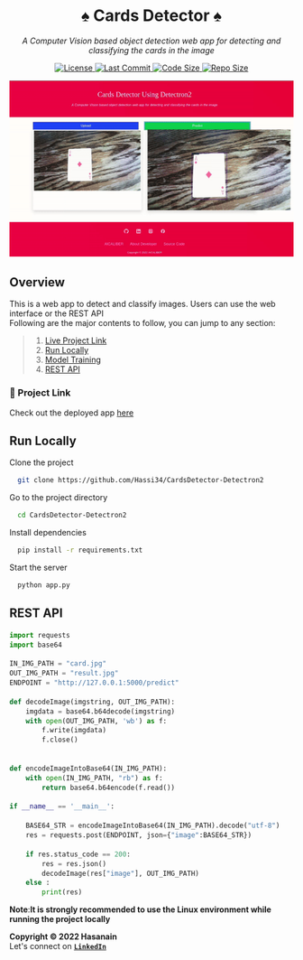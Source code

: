 <p align="center">
    <b>
        <h1 align="center">♠ Cards Detector ♠</h1>
    </b>
</p>
<p align="center">
    <em>A Computer Vision based object detection web app for detecting and classifying the cards in the image</em>
</p>

<p align="center">
    <a href="https://github.com/Hassi34/CardsDetector-Detectron2/blob/main/LICENSE">
        <img alt="License" src="https://img.shields.io/github/license/hassi34/CardsDetector-Detectron2?color=g">
    </a>
    <a href="https://github.com/Hassi34/CardsDetector-Detectron2">
        <img alt="Last Commit" src="https://img.shields.io/github/last-commit/hassi34/CardsDetector-Detectron2/main?color=g">
    </a>
    <a href="https://github.com/Hassi34/CardsDetector-Detectron2">
        <img alt="Code Size" src="https://img.shields.io/github/languages/code-size/CardsDetector-Detectron2/CardsDetector-Detectron2?color=g">
    </a>
    <a href="https://github.com/Hassi34/CardsDetector-Detectron2">
        <img alt="Repo Size" src="https://img.shields.io/github/repo-size/hassi34/CardsDetector-Detectron2?color=g">
    </a>
</p>
<p align="center">
    <img width="600" src="static/web.gif" alt="About Web-App">
</p>

## Overview
This is a web app to detect and classify images. Users can use the web interface or the REST API<br>
Following are the major contents to follow, you can jump to any section:

>   1. [Live Project Link](#)
>   2. [Run Locally](#run-local)
>   3. [Model Training](https://github.com/Hassi34/CardsDetector-Detectron2/blob/main/CardsDetectorCustomTrainingDetectron2.ipynb)
>   4. [REST API](#rest-api)
### 🔗 Project Link<a id='live-project'></a>
Check out the deployed app [here](#)

## Run Locally<a id='run-local'></a>

Clone the project

```bash
  git clone https://github.com/Hassi34/CardsDetector-Detectron2
```

Go to the project directory

```bash
  cd CardsDetector-Detectron2
```

Install dependencies

```bash
  pip install -r requirements.txt
```

Start the server

```bash
  python app.py
```
## REST API<a id='rest-api'></a>
```python
import requests
import base64

IN_IMG_PATH = "card.jpg"
OUT_IMG_PATH = "result.jpg"
ENDPOINT = "http://127.0.0.1:5000/predict"

def decodeImage(imgstring, OUT_IMG_PATH):
    imgdata = base64.b64decode(imgstring)
    with open(OUT_IMG_PATH, 'wb') as f:
        f.write(imgdata)
        f.close()


def encodeImageIntoBase64(IN_IMG_PATH):
    with open(IN_IMG_PATH, "rb") as f:
        return base64.b64encode(f.read())

if __name__ == '__main__':

    BASE64_STR = encodeImageIntoBase64(IN_IMG_PATH).decode("utf-8")
    res = requests.post(ENDPOINT, json={"image":BASE64_STR})

    if res.status_code == 200:
        res = res.json()
        decodeImage(res["image"], OUT_IMG_PATH)
    else :
        print(res)
```
**Note**:**It is strongly recommended to use the Linux environment while running the project locally**

**Copyright &copy; 2022 Hasanain** <br>
Let's connect on **[``LinkedIn``](https://www.linkedin.com/in/hasanain-mehmood)** <br>